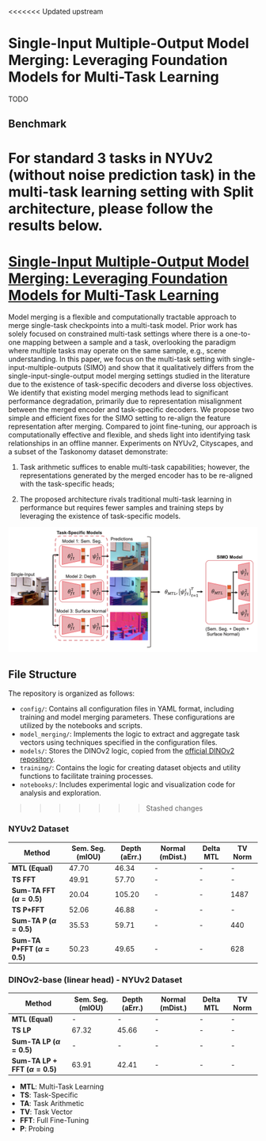 <<<<<<< Updated upstream
# Single-Input Multiple-Output Model Merging: Leveraging Foundation Models for Multi-Task Learning
TODO



## Benchmark
For standard 3 tasks in NYUv2 (without noise prediction task) in the multi-task learning setting with Split architecture, please follow the results below.
=======
# [Single-Input Multiple-Output Model Merging: Leveraging Foundation Models for Multi-Task Learning](https://arxiv.org/abs/2504.11268)
Model merging is a flexible and computationally tractable approach to merge single-task checkpoints into a multi-task model. Prior work has solely focused on constrained multi-task settings where there is a one-to-one mapping between a sample and a task, overlooking the paradigm where multiple tasks may operate on the same sample, e.g., scene understanding. In this paper, we focus on the multi-task setting with single-input-multiple-outputs (SIMO) and show that it qualitatively differs from the single-input-single-output model merging settings studied in the literature due to the existence of task-specific decoders and diverse loss objectives. We identify that existing model merging methods lead to significant performance degradation, primarily due to representation misalignment between the merged encoder and task-specific decoders. We propose two simple and efficient fixes for the SIMO setting to re-align the feature representation after merging. Compared to joint fine-tuning, our approach is computationally effective and flexible, and sheds light into identifying task relationships in an offline manner. Experiments on NYUv2, Cityscapes, and a subset of the Taskonomy dataset demonstrate:

1. Task arithmetic suffices to enable multi-task capabilities; however, the representations generated by the merged encoder has to be re-aligned with the task-specific heads;

2. The proposed architecture rivals traditional multi-task learning in performance but requires fewer samples and training steps by leveraging the existence of task-specific models.


![Diagram](figs/system.png)


## File Structure
The repository is organized as follows:
- ```config/```: Contains all configuration files in YAML format, including training and model merging parameters. These configurations are utilized by the notebooks and scripts.
- ```model_merging/```: Implements the logic to extract and aggregate task vectors using techniques specified in the configuration files.
- ```models/```: Stores the DINOv2 logic, copied from the [official DINOv2 repository](https://github.com/facebookresearch/dinov2).
- ```training/```: Contains the logic for creating dataset objects and utility functions to facilitate training processes.
- ```notebooks/```: Includes experimental logic and visualization code for analysis and exploration.
>>>>>>> Stashed changes


### NYUv2 Dataset
| Method                 | Sem. Seg. (mIOU) | Depth (aErr.) | Normal (mDist.) | Delta MTL | TV Norm |
|------------------------|------------------|---------------|-----------------|-----------|------|
| **MTL (Equal)** | 47.70 | 46.34 | - | - | - |
| **TS FFT** | 49.91 | 57.70 | - | -  | - |
| **Sum-TA FFT ($\alpha=0.5$)** | 20.04 | 105.20 | - | - | 1487 |
| **TS P+FFT** | 52.06 | 46.88 | -   | - | - |
| **Sum-TA P ($\alpha=0.5$)** | 35.53 | 59.71 | -   | - | 440 |
| **Sum-TA P+FFT ($\alpha=0.5$)** | 50.23 | 49.65 | -   | - | 628 |


### DINOv2-base (linear head) - NYUv2 Dataset
| Method                 | Sem. Seg. (mIOU) | Depth (aErr.) | Normal (mDist.) | Delta MTL | TV Norm |
|------------------------|------------------|---------------|-----------------|-----------|------|
| **MTL (Equal)** | - | - | - | - | - |
| **TS LP** | 67.32 | 45.66 | -   | - | - |
| **Sum-TA LP ($\alpha=0.5$)** | - | - | -   | - | - |
| **Sum-TA LP + FFT ($\alpha=0.5$)** | 63.91 | 42.41 | -   | - | - |

- **MTL**: Multi-Task Learning
- **TS**: Task-Specific
- **TA**: Task Arithmetic
- **TV**: Task Vector
- **FFT**: Full Fine-Tuning
- **P**: Probing
